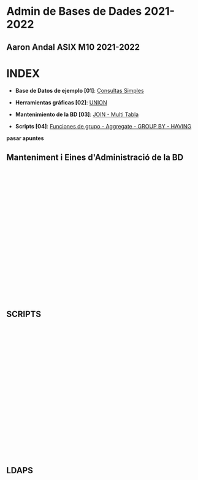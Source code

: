 # Admin de Bases de Dades 2021-2022
## Aaron Andal ASIX M10 2021-2022

# INDEX

* **Base de Datos de ejemplo [01]**: [Consultas Simples](https://github.com/KeshiKiD03/m02#cheatsheet-keshi-01)

* **Herramientas gráficas [02]**: [UNION](https://github.com/KeshiKiD03/m02#cheatsheet-keshi-02)

* **Mantenimiento de la BD [03]**: [JOIN - Multi Tabla](https://github.com/KeshiKiD03/m02#cheatsheet-keshi-03)

* **Scripts [04]**: [Funciones de grupo - Aggregate - GROUP BY - HAVING](https://github.com/KeshiKiD03/m02#cheatsheet-keshi-04)

**pasar apuntes**

## Manteniment i Eines d'Administració de la BD

<div style="padding: 5%">
  <img src="" /> 
</div>

<div style="padding: 5%">
  <img src="" /> 
</div>

<div style="padding: 5%">
  <img src="" /> 
</div>

<div style="padding: 5%">
  <img src="" /> 
</div>

<div style="padding: 5%">
  <img src="" /> 
</div>

```

```


```

```

```

```


```

```

```

```


```

```

## SCRIPTS

<div style="padding: 5%">
  <img src="" /> 
</div>

<div style="padding: 5%">
  <img src="" /> 
</div>

<div style="padding: 5%">
  <img src="" /> 
</div>

<div style="padding: 5%">
  <img src="" /> 
</div>

<div style="padding: 5%">
  <img src="" /> 
</div>

```

```


```

```

```

```


```

```

```

```


```

```

## LDAPS

<div style="padding: 5%">
  <img src="" /> 
</div>

<div style="padding: 5%">
  <img src="" /> 
</div>

<div style="padding: 5%">
  <img src="" /> 
</div>

<div style="padding: 5%">
  <img src="" /> 
</div>

<div style="padding: 5%">
  <img src="" /> 
</div>

```

```


```

```

```

```


```

```

```

```


```

```

<div style="padding: 5%">
  <img src="" /> 
</div>

<div style="padding: 5%">
  <img src="" /> 
</div>

<div style="padding: 5%">
  <img src="" /> 
</div>

<div style="padding: 5%">
  <img src="" /> 
</div>

<div style="padding: 5%">
  <img src="" /> 
</div>